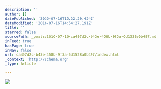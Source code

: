 ```yaml
---
description: ''
author: []
datePublished: '2016-07-16T15:32:39.434Z'
dateModified: '2016-07-16T14:54:27.191Z'
title: ''
starred: false
sourcePath: _posts/2016-07-16-ca497d2c-b43e-458b-9f3a-6d1528a0b497.md
inFeed: true
hasPage: true
inNav: false
url: ca497d2c-b43e-458b-9f3a-6d1528a0b497/index.html
_context: 'http://schema.org'
_type: Article

---
```

![](https://the-grid-user-content.s3-us-west-2.amazonaws.com/34d4bee1-a002-4873-9ced-86569d6b67de.jpg)